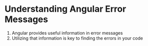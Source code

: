 # Understanding Angular Error Messages
01. Angular provides useful information in error messages
02. Utilizing that information is key to finding the errors in your code